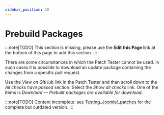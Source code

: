 ```yaml
---
sidebar_position: 10
---
```


Prebuild Packages
=================

:::note[TODO]
  This section is missing, please use the **Edit this Page** link at the bottom of this page to add this section.
:::

There are some circumstances in which the Patch Tester cannot be used. In such cases it is possible to download an update package containing the changes from a specific pull request.

Use the *View on GitHub* link in the Patch Tester and then scroll down to the *All checks have passed* section. Select the *Show all checks* link. One of the items is *Download — Prebuilt packages are available for download.*

:::note[TODO]
  Content incomplete: see [Testing_Joomla!_patches](https://docs.joomla.org/Testing_Joomla!_patches) for the complete but outdated version.
:::
